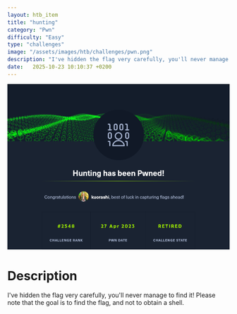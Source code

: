 ```yaml
---
layout: htb_item
title: "hunting"
category: "Pwn"
difficulty: "Easy"
type: "challenges"
image: "/assets/images/htb/challenges/pwn.png"
description: "I've hidden the flag very carefully, you'll never manage to find it! Please note that the goal is to find the flag, and not to obtain a shell."
date:   2025-10-23 10:10:37 +0200
---
```


![Hunting pwned](/assets/images/htb/challenges/hunting_pwned.png)

# Description
I've hidden the flag very carefully, you'll never manage to find it! Please note that the goal is to find the flag, and not to obtain a shell.